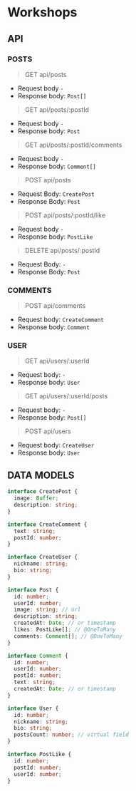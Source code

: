 # Workshops

## API

### POSTS

> GET api/posts

- Request body `-`
- Response body: `Post[]`

> GET api/posts/:postId

- Request body `-`
- Response body: `Post`

> GET api/posts/:postId/comments

- Request body `-`
- Response body: `Comment[]`

> POST api/posts

- Request Body: `CreatePost`
- Response Body: `Post`

> POST api/posts/:postId/like

- Request body `-`
- Response body: `PostLike`

> DELETE api/posts/:postId

- Request Body: `-`
- Response Body: `Post`

### COMMENTS

> POST api/comments

- Request body: `CreateComment`
- Response body: `Comment`

### USER

> GET api/users/:userId

- Request body: `-`
- Response body: `User`

> GET api/users/:userId/posts

- Request body: `-`
- Response body: `Post[]`

> POST api/users

- Request body: `CreateUser`
- Response body: `User`

## DATA MODELS

```ts
interface CreatePost {
  image: Buffer;
  description: string;
}
```

```ts
interface CreateComment {
  text: string;
  postId: number;
}
```

```ts
interface CreateUser {
  nickname: string;
  bio: string;
}
```

```ts
interface Post {
  id: number;
  userId: number;
  image: string; // url
  description: string;
  createdAt: Date; // or timestamp
  likes: PostLike[]; // @OneToMany
  comments: Comment[]; // @OneToMany
}
```

```ts
interface Comment {
  id: number;
  userId: number;
  postId: number;
  text: string;
  createdAt: Date; // or timestamp
}
```

```ts
interface User {
  id: number;
  nickname: string;
  bio: string;
  postsCount: number; // virtual field
}
```

```ts
interface PostLike {
  id: number;
  postId: number;
  userId: number;
}
```
